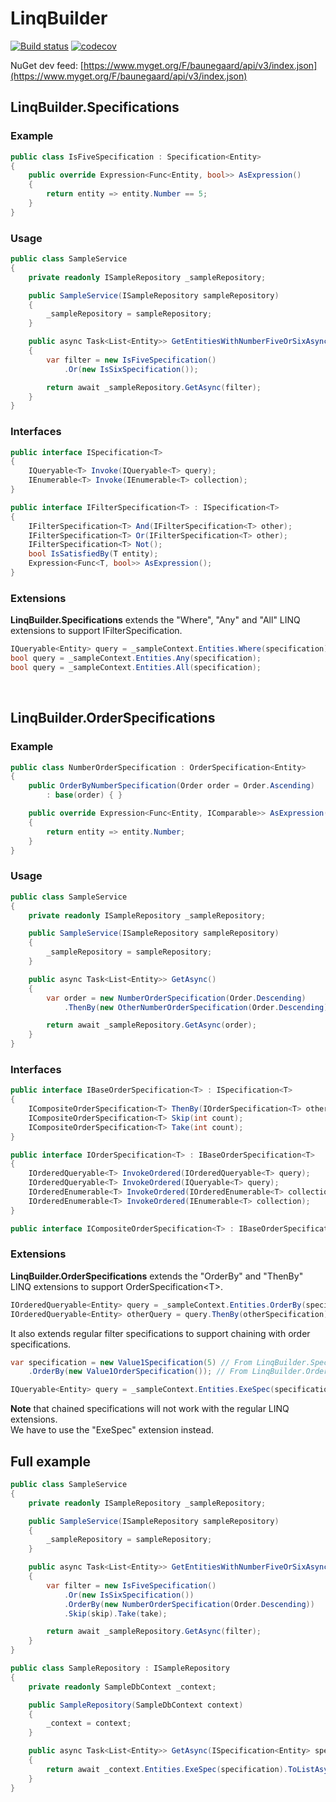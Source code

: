 # LinqBuilder
[![Build status](https://ci.appveyor.com/api/projects/status/2hw2qd46rwere3ef?svg=true)](https://ci.appveyor.com/project/Baune8D/linqbuilder)
[![codecov](https://codecov.io/gh/Baune8D/linqbuilder/branch/master/graph/badge.svg)](https://codecov.io/gh/Baune8D/linqbuilder)

NuGet dev feed: [https://www.myget.org/F/baunegaard/api/v3/index.json](https://www.myget.org/F/baunegaard/api/v3/index.json)


## LinqBuilder.Specifications

### Example
```csharp
public class IsFiveSpecification : Specification<Entity>
{
    public override Expression<Func<Entity, bool>> AsExpression()
    {
        return entity => entity.Number == 5;
    }
}
```

### Usage
```csharp
public class SampleService
{
    private readonly ISampleRepository _sampleRepository;

    public SampleService(ISampleRepository sampleRepository)
    {
        _sampleRepository = sampleRepository;
    }

    public async Task<List<Entity>> GetEntitiesWithNumberFiveOrSixAsync()
    {
        var filter = new IsFiveSpecification()
            .Or(new IsSixSpecification());

        return await _sampleRepository.GetAsync(filter);
    }
}
```

### Interfaces
```csharp
public interface ISpecification<T>
{
    IQueryable<T> Invoke(IQueryable<T> query);
    IEnumerable<T> Invoke(IEnumerable<T> collection);
}
```
```csharp
public interface IFilterSpecification<T> : ISpecification<T>
{
    IFilterSpecification<T> And(IFilterSpecification<T> other);
    IFilterSpecification<T> Or(IFilterSpecification<T> other);
    IFilterSpecification<T> Not();
    bool IsSatisfiedBy(T entity);
    Expression<Func<T, bool>> AsExpression();
}
```

### Extensions
**LinqBuilder.Specifications** extends the "Where", "Any" and "All" LINQ extensions to support IFilterSpecification.
```csharp
IQueryable<Entity> query = _sampleContext.Entities.Where(specification);
bool query = _sampleContext.Entities.Any(specification);
bool query = _sampleContext.Entities.All(specification);
```
<br/>

## LinqBuilder.OrderSpecifications

### Example
```csharp
public class NumberOrderSpecification : OrderSpecification<Entity>
{
    public OrderByNumberSpecification(Order order = Order.Ascending)
        : base(order) { }

    public override Expression<Func<Entity, IComparable>> AsExpression()
    {
        return entity => entity.Number;
    }
}
```

### Usage
```csharp
public class SampleService
{
    private readonly ISampleRepository _sampleRepository;

    public SampleService(ISampleRepository sampleRepository)
    {
        _sampleRepository = sampleRepository;
    }

    public async Task<List<Entity>> GetAsync()
    {
        var order = new NumberOrderSpecification(Order.Descending)
            .ThenBy(new OtherNumberOrderSpecification(Order.Descending));

        return await _sampleRepository.GetAsync(order);
    }
}
```

### Interfaces
```csharp
public interface IBaseOrderSpecification<T> : ISpecification<T>
{
    ICompositeOrderSpecification<T> ThenBy(IOrderSpecification<T> other);
    ICompositeOrderSpecification<T> Skip(int count);
    ICompositeOrderSpecification<T> Take(int count);
}
```
```csharp
public interface IOrderSpecification<T> : IBaseOrderSpecification<T>
{
    IOrderedQueryable<T> InvokeOrdered(IOrderedQueryable<T> query);
    IOrderedQueryable<T> InvokeOrdered(IQueryable<T> query);
    IOrderedEnumerable<T> InvokeOrdered(IOrderedEnumerable<T> collection);
    IOrderedEnumerable<T> InvokeOrdered(IEnumerable<T> collection);
}
```
```csharp
public interface ICompositeOrderSpecification<T> : IBaseOrderSpecification<T> { }
```

### Extensions
**LinqBuilder.OrderSpecifications** extends the "OrderBy" and "ThenBy" LINQ extensions to support OrderSpecification\<T\>.
```csharp
IOrderedQueryable<Entity> query = _sampleContext.Entities.OrderBy(specification);
IOrderedQueryable<Entity> otherQuery = query.ThenBy(otherSpecification);
```

It also extends regular filter specifications to support chaining with order specifications.
```csharp
var specification = new Value1Specification(5) // From LinqBuilder.Specifications
    .OrderBy(new Value1OrderSpecification()); // From LinqBuilder.OrderSpecifications

IQueryable<Entity> query = _sampleContext.Entities.ExeSpec(specification);
```
**Note** that chained specifications will not work with the regular LINQ extensions.  
We have to use the "ExeSpec" extension instead.

## Full example

```csharp
public class SampleService
{
    private readonly ISampleRepository _sampleRepository;

    public SampleService(ISampleRepository sampleRepository)
    {
        _sampleRepository = sampleRepository;
    }

    public async Task<List<Entity>> GetEntitiesWithNumberFiveOrSixAsync(int skip = 0, int take = int.MaxValue)
    {
        var filter = new IsFiveSpecification()
            .Or(new IsSixSpecification())
            .OrderBy(new NumberOrderSpecification(Order.Descending))
            .Skip(skip).Take(take);

        return await _sampleRepository.GetAsync(filter);
    }
}

public class SampleRepository : ISampleRepository
{
    private readonly SampleDbContext _context;

    public SampleRepository(SampleDbContext context)
    {
        _context = context;
    }

    public async Task<List<Entity>> GetAsync(ISpecification<Entity> specification)
    {
        return await _context.Entities.ExeSpec(specification).ToListAsync();
    }
}
```